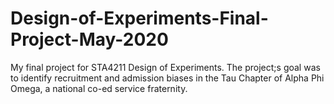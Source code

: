 # Design-of-Experiments-Final-Project-May-2020
My final project for STA4211 Design of Experiments. The project;s goal was to identify recruitment and admission biases in the Tau Chapter of Alpha Phi Omega, a national co-ed service fraternity.
